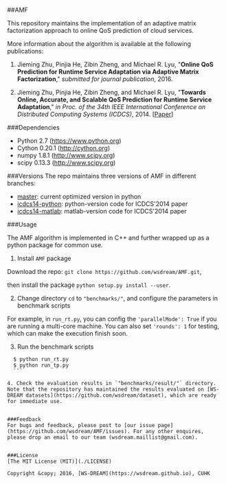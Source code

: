 ##AMF

This repository maintains the implementation of an adaptive matrix factorization approach to online QoS prediction of cloud services. 

More information about the algorithm is available at the following publications: 

1. Jieming Zhu, Pinjia He, Zibin Zheng, and Michael R. Lyu, "**Online QoS Prediction for Runtime Service Adaptation via Adaptive Matrix Factorization**," *submitted for journal publication*, 2016.

2. Jieming Zhu, Pinjia He, Zibin Zheng, and Michael R. Lyu, "**Towards Online, Accurate, and Scalable QoS Prediction for Runtime Service Adaptation**," *in Proc. of the 34th IEEE International Conference on Distributed Computing Systems (ICDCS)*, 2014. [[Paper](http://jiemingzhu.github.io/pub/jmzhu_icdcs2014.pdf)]

###Dependencies
- Python 2.7 (https://www.python.org)
- Cython 0.20.1 (http://cython.org)
- numpy 1.8.1 (http://www.scipy.org)
- scipy 0.13.3 (http://www.scipy.org)

###Versions
The repo maintains three versions of AMF in different branches:
- [master](https://github.com/wsdream/AMF/tree/master): current optimized version in python
- [icdcs14-python](https://github.com/wsdream/AMF/tree/icdcs14-python): python-version code for ICDCS'2014 paper
- [icdcs14-matlab](https://github.com/wsdream/AMF/tree/icdcs14-matlab): matlab-version code for ICDCS'2014 paper


###Usage

The AMF algorithm is implemented in C++ and further wrapped up as a python package for common use.

1. Install `AMF` package
  
  Download the repo: `git clone https://github.com/wsdream/AMF.git`,
  
  then install the package `python setup.py install --user`.    

2. Change directory `cd` to `"benchmarks/"`, and configure the parameters in benchmark scripts
  
  For example, in `run_rt.py`, you can config the `'parallelMode': True` if you are running a multi-core machine. You can also set `'rounds': 1` for testing, which can make the execution finish soon.

3. Run the benchmark scripts
     
  ```    
    $ python run_rt.py
    $ python run_tp.py 
    ```
    
4. Check the evaluation results in `"benchmarks/result/"` directory. Note that the repository has maintained the results evaluated on [WS-DREAM datasets](https://github.com/wsdream/dataset), which are ready for immediate use.


###Feedback
For bugs and feedback, please post to [our issue page](https://github.com/wsdream/AMF/issues). For any other enquires, please drop an email to our team (wsdream.maillist@gmail.com).


###License
[The MIT License (MIT)](./LICENSE)

Copyright &copy; 2016, [WS-DREAM](https://wsdream.github.io), CUHK


